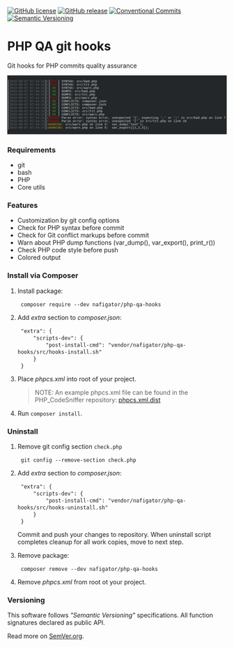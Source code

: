 [![GitHub license][License img]][License src] [![GitHub release][Release img]][Release src] [![Conventional Commits][Conventional commits badge]][Conventional commits src] [![Semantic Versioning][Versioning img]][Versioning src]

# PHP QA git hooks
Git hooks for PHP commits quality assurance

![pre-commit output example][pre-commit img]

### Requirements
* git
* bash
* PHP
* Core utils

### Features
* Customization by git config options
* Check for PHP syntax before commit
* Check for Git conflict markups before commit
* Warn about PHP dump functions (var_dump(), var_export(), print_r())
* Check PHP code style before push
* Colored output

### Install via Composer
1. Install package:

        composer require --dev nafigator/php-qa-hooks
2. Add *extra* section to *composer.json*:

        "extra": {
            "scripts-dev": {
                "post-install-cmd": "vendor/nafigator/php-qa-hooks/src/hooks-install.sh"
            }
        }
3. Place *phpcs.xml* into root of your project.
    > NOTE: An example phpcs.xml file can be found in the PHP_CodeSniffer repository: [phpcs.xml.dist]

4. Run `composer install`.
### Uninstall
1. Remove git config section `check.php`

        git config --remove-section check.php
2. Add *extra* section to *composer.json*:

        "extra": {
            "scripts-dev": {
                "post-install-cmd": "vendor/nafigator/php-qa-hooks/src/hooks-uninstall.sh"
            }
        }
    Commit and push your changes to repository. When uninstall script completes
    cleanup for all work copies, move to next step.
3. Remove package:

        composer remove --dev nafigator/php-qa-hooks
4. Remove *phpcs.xml* from root ot your project.
### Versioning
This software follows *"Semantic Versioning"* specifications. All function signatures declared as public API.

Read more on [SemVer.org](http://semver.org).

  [Conventional commits src]: https://conventionalcommits.org
  [Conventional commits badge]: https://img.shields.io/badge/Conventional%20Commits-1.0.0-yellow.svg
  [Release img]: https://img.shields.io/badge/release-0.5.8-orange.svg
  [Release src]: https://github.com/nafigator/php-qa-hooks
  [pre-commit img]: https://github.com/nafigator/git-hooks/raw/master/.images/pre-commit.jpg
  [License img]: https://img.shields.io/badge/license-MIT-brightgreen.svg
  [License src]: https://tldrlegal.com/license/mit-license
  [Versioning img]: https://img.shields.io/badge/Semantic%20Versioning-2.0.0-brightgreen.svg
  [Versioning src]: https://semver.org
  [phpcs.xml.dist]: https://raw.githubusercontent.com/squizlabs/PHP_CodeSniffer/3.4.2/phpcs.xml.dist
